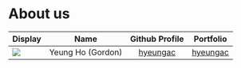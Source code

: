 # About us

Display |       Name        |         Github Profile          | Portfolio 
--------|:-----------------:|:-------------------------------:|:---------:
![](https://via.placeholder.com/100.png?text=Photo) | Yeung Ho (Gordon) | [hyeungac](https://github.com/) | [hyeungac](docs/team/johndoe.md)